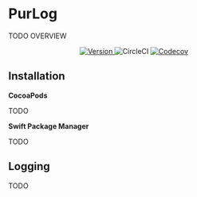 # PurLog

TODO OVERVIEW

<p align="center">
  <a href="#">
    <img src="https://img.shields.io/badge/version-0.1.0-blue" alt="Version">
  </a>
      <img src="https://dl.circleci.com/status-badge/img/circleci/QHEuwkxDTekYMK98ity4TZ/TWGJsGj8BZfk7zWxRHHivb/tree/main.svg?style=shield&circle-token=CCIPRJ_9jUzr3iF6zTXTuNYt8iphq_d4244d11b2f06e07038419520974d436f6ef3ba2" alt="CircleCI">
  <a href="https://codecov.io/gh/metashark-io/purlog-ios">
    <img src="https://codecov.io/gh/metashark-io/purlog-ios/graph/badge.svg?token=H66O7DR38E" alt="Codecov">
  </a>
</p>

## Installation

**CocoaPods**

TODO

**Swift Package Manager**

TODO

## Logging

TODO

